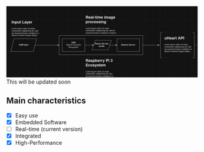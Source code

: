 <img src="thumbnail-git/1.png" alt="Snake logo">
This will be updated soon<br>

## Main characteristics
- [x] Easy use
- [x] Embedded Software
- [ ] Real-time (current version)
- [x] Integrated
- [x] High-Performance
